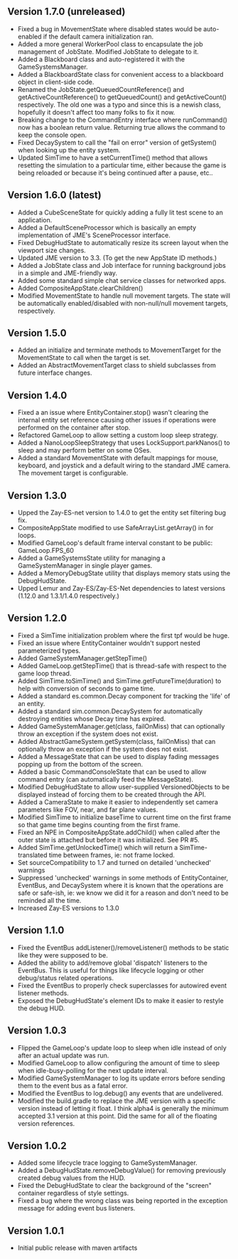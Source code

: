 Version 1.7.0 (unreleased)
--------------
* Fixed a bug in MovementState where disabled states would be auto-enabled if the
    default camera initialization ran.
* Added a more general WorkerPool class to encapsulate the job management of
    JobState.  Modified JobState to delegate to it.
* Added a Blackboard class and auto-registered it with the GameSystemsManager.
* Added a BlackboardState class for convenient access to a blackboard object
    in client-side code.
* Renamed the JobState.getQueuedCountReference() and getActiveCountReference()
    to getQueuedCount() and getActiveCount() respectively.  The old one was a typo
    and since this is a newish class, hopefully it doesn't affect too many folks
    to fix it now.
* Breaking change to the CommandEntry interface where runCommand() now has a
    boolean return value.  Returning true allows the command to keep the console
    open.
* Fixed DecaySystem to call the "fail on error" version of getSystem() when looking
    up the entity system.
* Updated SimTime to have a setCurrentTime() method that allows resetting the simulation
    to a particular time, either because the game is being reloaded or because it's
    being continued after a pause, etc..    


Version 1.6.0 (latest)
--------------
* Added a CubeSceneState for quickly adding a fully lit test scene to an application.
* Added a DefaultSceneProcessor which is basically an empty implementation of JME's
    SceneProcessor interface.
* Fixed DebugHudState to automatically resize its screen layout when the viewport
    size changes.
* Updated JME version to 3.3.  (To get the new AppState ID methods.)
* Added a JobState class and Job interface for running background jobs in a
    simple and JME-friendly way.
* Added some standard simple chat service classes for networked apps.
* Added CompositeAppState.clearChildren()
* Modified MovementState to handle null movement targets. The state will be
    automatically enabled/disabled with non-null/null movement targets, respectively.


Version 1.5.0
--------------
* Added an initialize and terminate methods to MovementTarget for the MovementState to
    call when the target is set.
* Added an AbstractMovementTarget class to shield subclasses from future interface
    changes.


Version 1.4.0
--------------
* Fixed a an issue where EntityContainer.stop() wasn't clearing the internal entity set
    reference causing other issues if operations were performed on the container after
    stop.
* Refactored GameLoop to allow setting a custom loop sleep strategy.
* Added a NanoLoopSleepStrategy that uses LockSupport.parkNanos() to sleep and may
    perform better on some OSes.
* Added a standard MovementState with default mappings for mouse, keyboard, and joystick
    and a default wiring to the standard JME camera. The movement target is configurable.


Version 1.3.0
--------------
* Upped the Zay-ES-net version to 1.4.0 to get the entity set filtering
    bug fix.
* CompositeAppState modified to use SafeArrayList.getArray() in for loops.
* Modified GameLoop's default frame interval constant to be public: GameLoop.FPS_60
* Added a GameSystemsState utility for managing a GameSystemManager in
    single player games.
* Added a MemoryDebugState utility that displays memory stats using the DebugHudState.
* Upped Lemur and Zay-ES/Zay-ES-Net dependencies to latest versions (1.12.0 and 1.3.1/1.4.0 respectively.)


Version 1.2.0
--------------
* Fixed a SimTime initialization problem where the first tpf would be
    huge.
* Fixed an issue where EntityContainer wouldn't support nested parameterized
    types.
* Added GameSystemManager.getStepTime()
* Added GameLoop.getStepTime() that is thread-safe with respect to the game loop
    thread.
* Added SimTime.toSimTime() and SimTime.getFutureTime(duration) to help with
    conversion of seconds to game time.
* Added a standard es.common.Decay component for tracking the 'life' of an
    entity.
* Added a standard sim.common.DecaySystem for automatically destroying entities
    whose Decay time has expired.
* Added GameSystemManager.get(class, failOnMiss) that can optionally throw an
    exception if the system does not exist.
* Added AbstractGameSystem.getSystem(class, failOnMiss) that can optionally
    throw an exception if the system does not exist.
* Added a MessageState that can be used to display fading messages popping up from
    the bottom of the screen.
* Added a basic CommandConsoleState that can be used to allow command entry (can
    automatically feed the MessageState).
* Modified DebugHudState to allow user-supplied VersionedObjects to be displayed
    instead of forcing them to be created through the API.
* Added a CameraState to make it easier to independently set camera parameters like
    FOV, near, and far plane values.
* Modified SimTime to initialize baseTime to current time on the first frame so
    that game time begins counting from the first frame.
* Fixed an NPE in CompositeAppState.addChild() when called after the outer state is
    attached but before it was initialized.  See PR #5.
* Added SimTime.getUnlockedTime() which will return a SimTime-translated time
    between frames, ie: not frame locked.
* Set sourceCompatibility to 1.7 and turned on detailed 'unchecked' warnings
* Suppressed 'unchecked' warnings in some methods of EntityContainer, EventBus,
    and DecaySystem where it is known that the operations are safe or safe-ish,
    ie: we know we did it for a reason and don't need to be reminded all the time.
* Increased Zay-ES versions to 1.3.0


Version 1.1.0
--------------
* Fixed the EventBus addListener()/removeListener() methods to be static
    like they were supposed to be.
* Added the ability to add/remove global 'dispatch' listeners to the
    EventBus.  This is useful for things like lifecycle logging or
    other debug/status related operations.
* Fixed the EventBus to properly check superclasses for autowired
    event listener methods.
* Exposed the DebugHudState's element IDs to make it easier to restyle
    the debug HUD.


Version 1.0.3
--------------
* Flipped the GameLoop's update loop to sleep when idle instead of
    only after an actual update was run.
* Modified GameLoop to allow configuring the amount of time to sleep
    when idle-busy-polling for the next update interval.
* Modified GameSystemManager to log its update errors before sending
    them to the event bus as a fatal error.
* Modified the EventBus to log.debug() any events that are undelivered.
* Modified the build.gradle to replace the JME version with a specific
    version instead of letting it float.  I think alpha4 is generally
    the minimum accepted 3.1 version at this point.
    Did the same for all of the floating version references.

Version 1.0.2
--------------
* Added some lifecycle trace logging to GameSystemManager.
* Added a DebugHudState.removeDebugValue() for removing previously created debug values
    from the HUD.
* Fixed the DebugHudState to clear the background of the "screen" container regardless
    of style settings.
* Fixed a bug where the wrong class was being reported in the exception message for
    adding event bus listeners.


Version 1.0.1
--------------
* Initial public release with maven artifacts
